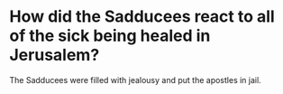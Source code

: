 # How did the Sadducees react to all of the sick being healed in Jerusalem?

The Sadducees were filled with jealousy and put the apostles in jail.
